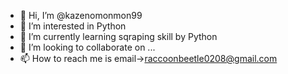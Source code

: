 - 👋 Hi, I’m @kazenomonmon99
- 👀 I’m interested in Python
- 🌱 I’m currently learning sqraping skill by Python
- 💞️ I’m looking to collaborate on ...
- 📫 How to reach me is email→raccoonbeetle0208@gmail.com

<!---
kazenomonmon99/kazenomonmon99 is a ✨ special ✨ repository because its `README.md` (this file) appears on your GitHub profile.
You can click the Preview link to take a look at your changes.
--->
